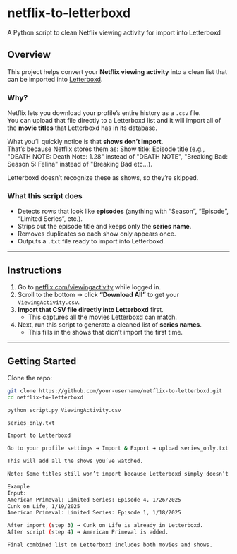 # netflix-to-letterboxd
A Python script to clean Netflix viewing activity for import into Letterboxd

## Overview
This project helps convert your **Netflix viewing activity** into a clean list that can be imported into [Letterboxd](https://letterboxd.com).

### Why?
Netflix lets you download your profile’s entire history as a `.csv` file.  
You can upload that file directly to a Letterboxd list and it will import all of the **movie titles** that Letterboxd has in its database.  

What you’ll quickly notice is that **shows don’t import**.  
That’s because Netflix stores them as:  Show title: Episode title  (e.g., "DEATH NOTE: Death Note: 1.28" instead of "DEATH NOTE", "Breaking Bad: Season 5: Felina" instead of "Breaking Bad etc...).

Letterboxd doesn’t recognize these as shows, so they’re skipped.  

### What this script does
- Detects rows that look like **episodes** (anything with “Season”, “Episode”, “Limited Series”, etc.).
- Strips out the episode title and keeps only the **series name**.
- Removes duplicates so each show only appears once.
- Outputs a `.txt` file ready to import into Letterboxd.

---

## Instructions

1. Go to [netflix.com/viewingactivity](https://www.netflix.com/viewingactivity) while logged in.  
2. Scroll to the bottom → click **“Download All”** to get your `ViewingActivity.csv`.  
3. **Import that CSV file directly into Letterboxd** first.  
   - This captures all the movies Letterboxd can match.  
4. Next, run this script to generate a cleaned list of **series names**.  
   - This fills in the shows that didn’t import the first time.  

---

## Getting Started

Clone the repo:
```bash
git clone https://github.com/your-username/netflix-to-letterboxd.git
cd netflix-to-letterboxd

python script.py ViewingActivity.csv

series_only.txt

Import to Letterboxd

Go to your profile settings → Import & Export → upload series_only.txt.

This will add all the shows you’ve watched.

Note: Some titles still won’t import because Letterboxd simply doesn’t have them in its database.

Example
Input:
American Primeval: Limited Series: Episode 4, 1/26/2025
Cunk on Life, 1/19/2025
American Primeval: Limited Series: Episode 1, 1/18/2025

After import (step 3) → Cunk on Life is already in Letterboxd.
After script (step 4) → American Primeval is added.

Final combined list on Letterboxd includes both movies and shows.
